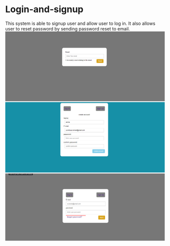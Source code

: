 # Login-and-signup
This system is able to signup user and allow user to log in. It also allows user to reset password by sending password reset to email.
![Alt text](https://github.com/NgeiYvonne5252/Login-and-signup/blob/main/screenshots/1.PNG "Title")
![Alt text](https://github.com/NgeiYvonne5252/Login-and-signup/blob/main/screenshots/2.PNG "Title")
![Alt text](https://github.com/NgeiYvonne5252/Login-and-signup/blob/main/screenshots/3.PNG "Title")
